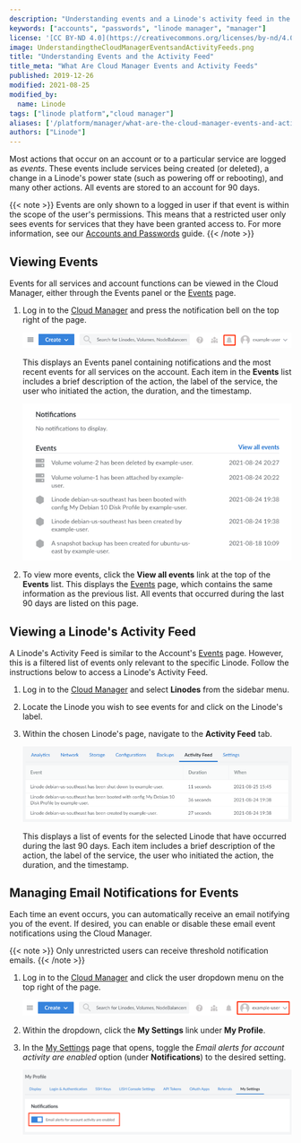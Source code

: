 ```yaml
---
description: "Understanding events and a Linode's activity feed in the Linode Cloud Manager"
keywords: ["accounts", "passwords", "linode manager", "manager"]
license: '[CC BY-ND 4.0](https://creativecommons.org/licenses/by-nd/4.0)'
image: UnderstandingtheCloudManagerEventsandActivityFeeds.png
title: "Understanding Events and the Activity Feed"
title_meta: "What Are Cloud Manager Events and Activity Feeds"
published: 2019-12-26
modified: 2021-08-25
modified_by:
  name: Linode
tags: ["linode platform","cloud manager"]
aliases: ['/platform/manager/what-are-the-cloud-manager-events-and-activity-feeds/', '/guides/what-are-the-cloud-manager-events-and-activity-feeds/','/products/tools/cloud-manager/guides/cloud-email-notifications/','/guides/cloud-manager-events-and-activity-feeds/']
authors: ["Linode"]
---
```


Most actions that occur on an account or to a particular service are logged as *events*. These events include services being created (or deleted), a change in a Linode's power state (such as powering off or rebooting), and many other actions. All events are stored to an account for 90 days.

{{< note >}}
Events are only shown to a logged in user if that event is within the scope of the user's permissions. This means that a restricted user only sees events for services that they have been granted access to. For more information, see our [Accounts and Passwords](/docs/products/platform/accounts/guides/manage-users/#users-and-permissions) guide.
{{< /note >}}

## Viewing Events

Events for all services and account functions can be viewed in the Cloud Manager, either through the Events panel or the [Events](https://cloud.linode.com/events) page.

1.  Log in to the [Cloud Manager](https://cloud.linode.com/) and press the notification bell on the top right of the page.

    ![The notification bell icon on the Cloud Manager](cloud-manager-notification-bell.png)

    This displays an Events panel containing notifications and the most recent events for all services on the account. Each item in the **Events** list includes a brief description of the action, the label of the service, the user who initiated the action, the duration, and the timestamp.

    ![The Events panel](cloud-manager-events-panel.png)

1. To view more events, click the **View all events** link at the top of the **Events** list. This displays the [Events](https://cloud.linode.com/events) page, which contains the same information as the previous list. All events that occurred during the last 90 days are listed on this page.

## Viewing a Linode's Activity Feed

A Linode's Activity Feed is similar to the Account's [Events](#events) page. However, this is a filtered list of events only relevant to the specific Linode. Follow the instructions below to access a Linode's Activity Feed.

1.  Log in to the [Cloud Manager](https://cloud.linode.com/) and select **Linodes** from the sidebar menu.

1.  Locate the Linode you wish to see events for and click on the Linode's label.

1. Within the chosen Linode's page, navigate to the **Activity Feed** tab.

    ![A Linode's Activity Feed](linode-activity-feed.png)

    This displays a list of events for the selected Linode that have occurred during the last 90 days. Each item includes a brief description of the action, the label of the service, the user who initiated the action, the duration, and the timestamp.

## Managing Email Notifications for Events

Each time an event occurs, you can automatically receive an email notifying you of the event. If desired, you can enable or disable these email event notifications using the Cloud Manager.

{{< note >}}
Only unrestricted users can receive threshold notification emails.
{{< /note >}}

1.  Log in to the [Cloud Manager](https://cloud.linode.com/) and click the user dropdown menu on the top right of the page.

    ![The username dropdown link on the Cloud Manager](cloud-manager-user-dropdown.png)

1.  Within the dropdown, click the **My Settings** link under **My Profile**.

1. In the [My Settings](https://cloud.linode.com/profile/settings) page that opens, toggle the *Email alerts for account activity are enabled* option (under **Notifications**) to the desired setting.

    ![The email alerts toggle button](cloud-manager-notification-settings.png)